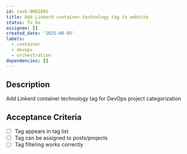 ```yaml
---
id: task-0001005
title: Add Linkerd container technology tag to website
status: To Do
assignee: []
created_date: '2025-08-05'
labels:
  - container
  - devops
  - orchestration
dependencies: []
---
```


## Description

Add Linkerd container technology tag for DevOps project categorization

## Acceptance Criteria

- [ ] Tag appears in tag list
- [ ] Tag can be assigned to posts/projects
- [ ] Tag filtering works correctly
